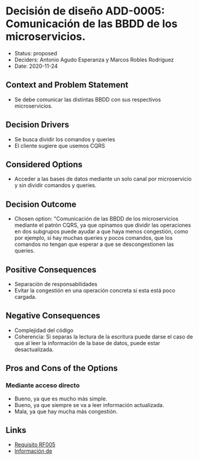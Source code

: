 # Decisión de diseño ADD-0005: Comunicación de las BBDD de los microservicios.
* Status: proposed
* Deciders: Antonio Agudo Esperanza y Marcos Robles Rodríguez
* Date: 2020-11-24
## Context and Problem Statement
* Se debe comunicar las distintas BBDD con sus respectivos microservicios.
## Decision Drivers
* Se busca dividir los comandos y queries
* El cliente sugiere que usemos CQRS
## Considered Options
*  Acceder a las bases de datos mediante un solo canal por microservicio y sin dividir comandos y queries. 
## Decision Outcome
* Chosen option: "Comunicación de las BBDD de los microservicios mediante el patrón CQRS, ya que opinamos que dividir las operaciones en dos subgrupos puede ayudar a que haya menos congestión, como por ejemplo, si hay muchas queries y pocos comandos, que los comandos no tengan que esperar a que se descongestionen las queries.
## Positive Consequences
* Separación de responsabilidades
* Evitar la congestión en una operación concreta si esta está poco cargada.
## Negative Consequences
* Complejidad del código
* Coherencia: Si separas la lectura de la escritura puede darse el caso de que al leer la información de la base de datos, puede estar desactualizada.
## Pros and Cons of the Options
### Mediante acceso directo
* Bueno, ya que es mucho más simple.
* Bueno, ya que siempre se va a leer información actualizada.
* Mala, ya que hay mucha más congestión.

 
## Links <!-- optional -->
* [Requisito RF005](https://github.com/Grupo3-DAS/Pr-ctica1-Captura-y-Representaci-n-de-Decisiones-de-Dise-o-Equipo-3/blob/main/DAS-P1-Alba_Sevillano_Portilla-TAREA1.pdf)
* [Información de](https://martinfowler.com/bliki/CQRS.html) <!-- example: Refined by [ADR-0005](0005-example.md) -->

